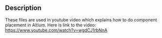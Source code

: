 ## Description

These files are used in youtube video which explains how to do component placement in Altium. Here is link to the video: https://www.youtube.com/watch?v=wgdCJ1rbNnA